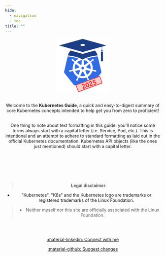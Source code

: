 ```yaml
---
hide:
  - navigation
  - toc
title: ""
---
```


<meta name="google-adsense-account" content="ca-pub-4744916432619667">

<center>

<img src="/images/logo-2025.png" width="35%">


<br>
<br>

Welcome to the **Kubernetes Guide**, a quick and easy-to-digest summary of core Kubernetes concepts intended to help get you from zero to proficient!  
<br>

One thing to note about text formatting in this guide: you'll notice some terms always start with a capital letter (i.e. Service, Pod, etc.). This is intentional and an attempt to adhere to standard formatting as laid out in the official Kubernetes documentation. Kubernetes API objects (like the ones just mentioned) should start with a capital letter.

<br><br>

<br/><br/>
> **Legal disclaimer**:  
>  
> 
* "Kubernetes", "K8s" and the Kubernetes logo are trademarks or registered trademarks of the Linux Foundation.  
>  
> * Neither myself nor this site are officially associated with the Linux Foundation. 

<br><br>

[:material-linkedin: Connect with me](https://www.linkedin.com/in/aaronbraundmeier/)

[:material-github: Suggest changes](https://github.com/Braundo/kubernetes-guide)
</center>